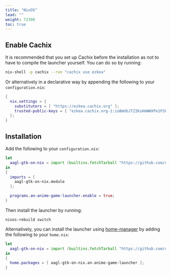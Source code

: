 ```yaml
---
title: "NixOS"
lead: ""
weight: 72300
toc: true
---
```


## Enable Cachix

It is recommended that you set up Cachix before the installation as not to have to compile the launcher yourself.
You can do so by running:
```sh
nix-shell -p cachix --run "cachix use ezkea"
```

Or alternatively in a declarative way by appending the following to your `configuration.nix`:
```nix
{
  nix.settings = {
    substituters = [ "https://ezkea.cachix.org" ];
    trusted-public-keys = [ "ezkea.cachix.org-1:ioBmUbJTZIKsHmWWXPe1FSFbeVe+afhfgqgTSNd34eI=" ];
  };
}
```

## Installation

Add the following to your `configuration.nix`:
```nix
let
  aagl-gtk-on-nix = import (builtins.fetchTarball "https://github.com/ezKEa/aagl-gtk-on-nix/archive/main.tar.gz");
in
{
  imports = [
    aagl-gtk-on-nix.module
  ];

  programs.an-anime-game-launcher.enable = true;
}
```

Then install the launcher by running:
```
nixos-rebuild switch 
```

Alternatively, you can install the launcher using [home-manager](https://github.com/nix-community/home-manager) by adding the following to your `home.nix`:
```nix
let
  aagl-gtk-on-nix = import (builtins.fetchTarball "https://github.com/ezKEa/aagl-gtk-on-nix/archive/main.tar.gz");
in
{
  home.packages = [ aagl-gtk-on-nix.an-anime-game-launcher ];
}
```
